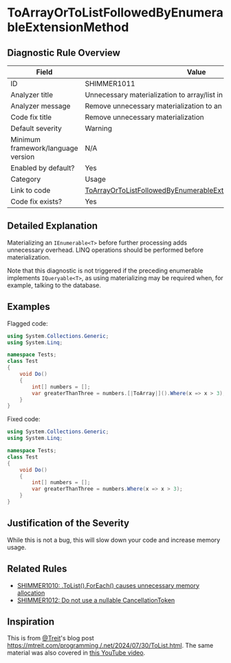 # ToArrayOrToListFollowedByEnumerableExtensionMethod

## Diagnostic Rule Overview

| Field                              | Value
|------------------------------------|-------
| ID                                 | SHIMMER1011
| Analyzer title                     | Unnecessary materialization to array/list in LINQ chain
| Analyzer message                   | Remove unnecessary materialization to an array or a list
| Code fix title                     | Remove unnecessary materialization
| Default severity                   | Warning
| Minimum framework/language version | N/A
| Enabled by default?                | Yes
| Category                           | Usage
| Link to code                       | [ToArrayOrToListFollowedByEnumerableExtensionMethodAnalyzer.cs](../../src/Shimmering.Analyzers/UsageRules/ToArrayOrToListFollowedByEnumerableExtensionMethod/ToArrayOrToListFollowedByEnumerableExtensionMethodAnalyzer.cs)
| Code fix exists?                   | Yes

## Detailed Explanation

Materializing an `IEnumerable<T>` before further processing adds unnecessary overhead. LINQ operations should be performed before materialization.

Note that this diagnostic is not triggered if the preceding enumerable implements `IQueryable<T>`, as using materializing may be required when, for example, talking to the database.

## Examples

Flagged code:
```cs
using System.Collections.Generic;
using System.Linq;

namespace Tests;
class Test
{
    void Do()
    {
        int[] numbers = [];
        var greaterThanThree = numbers.[|ToArray|]().Where(x => x > 3);
    }
}
```

Fixed code:
```cs
using System.Collections.Generic;
using System.Linq;

namespace Tests;
class Test
{
    void Do()
    {
        int[] numbers = [];
        var greaterThanThree = numbers.Where(x => x > 3);
    }
}
```

## Justification of the Severity

While this is not a bug, this will slow down your code and increase memory usage.

## Related Rules

- [SHIMMER1010: .ToList().ForEach() causes unnecessary memory allocation](./SHIMMER1010.md)
- [SHIMMER1012: Do not use a nullable CancellationToken](./SHIMMER1012.md)

## Inspiration

This is from [@Treit](https://github.com/Treit)'s blog post https://mtreit.com/programming,/.net/2024/07/30/ToList.html. The same material was also covered in [this YouTube video](https://www.youtube.com/watch?v=LaoRkzSE5tI).
